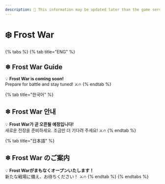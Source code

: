 ```yaml
---
description: 🛑 This information may be updated later than the game server data.
---
```


# ❄️ Frost War

{% tabs %}
{% tab title="ENG" %}
## ❄ **Frost War Guide**

💡 **Frost War is coming soon!**\
Prepare for battle and stay tuned! ⚔🔥
{% endtab %}

{% tab title="한국어" %}
## ❄ **Frost War 안내**

💡 **Frost War가 곧 오픈될 예정입니다!**\
새로운 전장을 준비하세요. 조금만 더 기다려 주세요! ⚔🔥
{% endtab %}

{% tab title="日本語" %}
## ❄ **Frost War のご案内**

💡 **Frost Warがまもなくオープンいたします！**\
新たな戦場に備え、お待ちください！ ⚔🔥
{% endtab %}
{% endtabs %}

